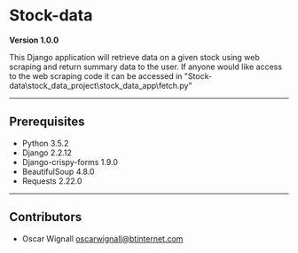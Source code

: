 # Stock-data

**Version 1.0.0**

This Django application will retrieve data on a given stock using web scraping and return summary data to the user. If anyone would like access to the web scraping code it can be accessed in "Stock-data\stock_data_project\stock_data_app\fetch.py"

---

## Prerequisites

* Python 3.5.2
* Django 2.2.12
* Django-crispy-forms 1.9.0
* BeautifulSoup 4.8.0
* Requests 2.22.0

---

## Contributors

- Oscar Wignall <oscarwignall@btinternet.com>
